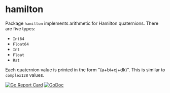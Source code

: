 # hamilton

Package `hamilton` implements arithmetic for Hamilton quaternions. There are five types:

* `Int64`
* `Float64`
* `Int`
* `Float`
* `Rat`

Each quaternion value is printed in the form "(a+bi+cj+dk)". This is similar to `complex128` values.

[![Go Report Card](https://goreportcard.com/badge/gojp/goreportcard)](https://goreportcard.com/report/github.com/meirizarrygelpi/numbers/hamilton) [![GoDoc](https://godoc.org/github.com/meirizarrygelpi/numbers/hamilton?status.svg)](https://godoc.org/github.com/meirizarrygelpi/numbers/hamilton)